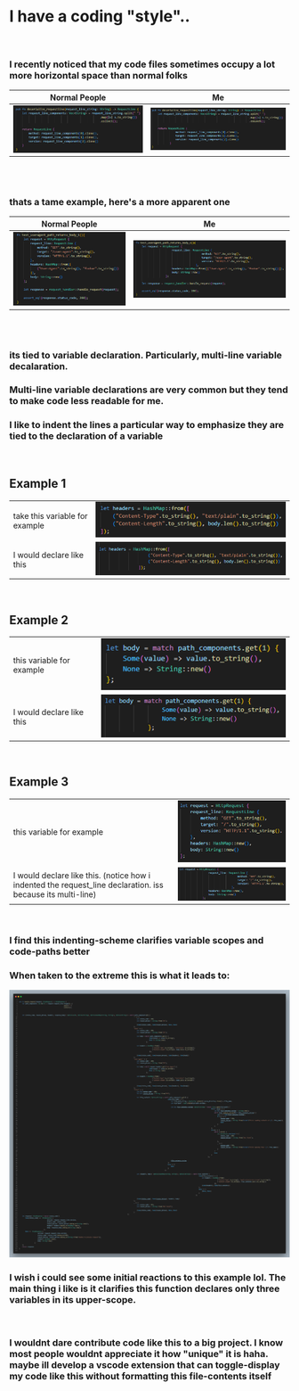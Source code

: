 # I have a coding "style"..
<br>


### I recently noticed that my code files sometimes occupy a lot more horizontal space than normal folks 

| Normal People | Me |
| ----------- | ----------- |
| ![alt text](image2.png) | ![alt text](image1.png) |

<br>
<br>

### thats a tame example, here's a more apparent one

| Normal People | Me |
| ----------- | ----------- |
| ![alt text](image4.png) | ![alt text](image3.png) |

<br>
<br>

### its tied to variable declaration. Particularly, multi-line variable decalaration. 

### Multi-line variable declarations are very common but they tend to make code less readable for me. 

### I like to indent the lines a particular way to emphasize they are tied to the declaration of a variable
<br>


## Example 1
|   |   |
| ----------- | ----------- |
| take this variable for example | ![alt text](image6.png) |
| I would declare like this | ![alt text](image5.png) |



<br>

## Example 2

|   |   |
| ----------- | ----------- |
| this variable for example | ![alt text](image7.png) |
| I would declare like this | ![alt text](image8.png) |

<br>

## Example 3
|   |   |
| ----------- | ----------- |
| this variable for example | ![alt text](image9.png) |
| I would declare like this. (notice how i indented the request_line declaration. iss because its multi-line) | ![alt text](image10.png) |


<br>


### I find this indenting-scheme clarifies variable scopes and code-paths better

### When taken to the extreme this is what it leads to:

![alt text](image12.png)


### I wish i could see some initial reactions to this example lol. The main thing i like is it clarifies this function declares only three variables in its upper-scope.

<br>

### I wouldnt dare contribute code like this to a big project. I know most people wouldnt appreciate it how "unique" it is haha. maybe ill develop a vscode extension that can toggle-display my code like this without formatting this file-contents itself


